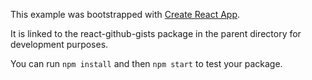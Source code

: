 This example was bootstrapped with [Create React App](https://github.com/facebook/create-react-app).

It is linked to the react-github-gists package in the parent directory for development purposes.

You can run `npm install` and then `npm start` to test your package.
